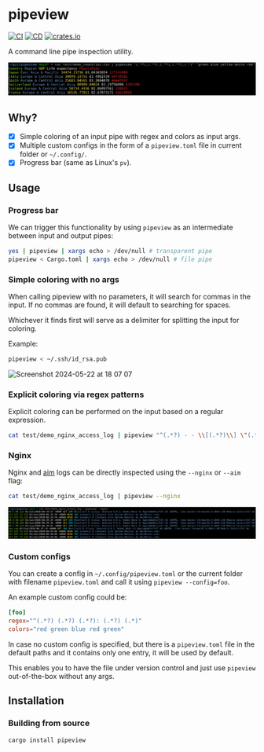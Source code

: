 # pipeview

[![CI](https://github.com/mihaigalos/pipeview/actions/workflows/ci.yaml/badge.svg)](https://github.com/mihaigalos/pipeview/actions/workflows/ci.yaml)
[![CD](https://github.com/mihaigalos/pipeview/actions/workflows/cd.yaml/badge.svg)](https://github.com/mihaigalos/pipeview/actions/workflows/cd.yaml)
[![crates.io](https://img.shields.io/crates/d/pipeview.svg)](https://crates.io/crates/pipeview)

A command line pipe inspection utility.

![screenshot](screenshots/pipeview.png)

## Why?

* [x] Simple coloring of an input pipe with regex and colors as input args.
* [x] Multiple custom configs in the form of a `pipeview.toml` file in current folder or `~/.config/`.
* [x] Progress bar (same as Linux's `pv`).

## Usage

### Progress bar

We can trigger this functionality by using `pipeview` as an intermediate between input and output pipes:

```bash
yes | pipeview | xargs echo > /dev/null # transparent pipe
pipeview < Cargo.toml | xargs echo > /dev/null # file pipe
```

### Simple coloring with no args
When calling pipeview with no parameters, it will search for commas in the input. If no commas are found, it will default to searching for spaces.

Whichever it finds first will serve as a delimiter for splitting the input for coloring.

Example:
```bash
pipeview < ~/.ssh/id_rsa.pub
```
![Screenshot 2024-05-22 at 18 07 07](https://github.com/mihaigalos/pipeview/assets/16443090/00de2004-f37b-42b4-a7a9-3abdcd288ed7)

### Explicit coloring via regex patterns
Explicit coloring can be performed on the input based on a regular expression.

```bash
cat test/demo_nginx_access_log | pipeview "^(.*?) - - \\[(.*?)\\] \"(.*?) .*?\" (.*?) .*? \".*?\" \"(.*?)\"" 'bgreen white yellow cyan blue'
```

### Nginx

Nginx and [aim](https://github.com/mihaigalos/aim) logs can be directly inspected using the `--nginx` or `--aim` flag:

```bash
cat test/demo_nginx_access_log | pipeview --nginx
```

![screenshot-nginx](screenshots/pipeview-nginx.png)

### Custom configs

You can create a config in `~/.config/pipeview.toml` or the current folder with filename `pipeview.toml` and call it using `pipeview --config=foo`.

An example custom config could be:
```toml
[foo]
regex="^(.*?) (.*?) (.*?): (.*?) (.*)"
colors="red green blue red green"
```

In case no custom config is specified, but there is a `pipeview.toml` file in the default paths and it contains only one entry, it will be used by default.

This enables you to have the file under version control and just use `pipeview` out-of-the-box without any args.

## Installation

### Building from source

```bash
cargo install pipeview
```
